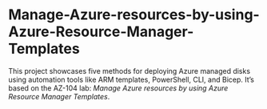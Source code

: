 # Manage-Azure-resources-by-using-Azure-Resource-Manager-Templates
This project showcases five methods for deploying Azure managed disks using automation tools like ARM templates, PowerShell, CLI, and Bicep. It’s based on the AZ-104 lab: *Manage Azure resources by using Azure Resource Manager Templates*.
